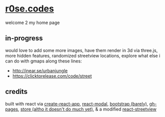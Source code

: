 # [r0se.codes](http://r0se.codes)

welcome 2 my home page

## in-progress

would love to add some more images, have them render in 3d via three.js, more hidden features, randomized streetview locations, explore what else i can do with gmaps along these lines:

- http://inear.se/urbanjungle
- https://clicktorelease.com/code/street

## credits

built with react via [create-react-app](https://github.com/facebookincubator/create-react-app), [react-modal](https://github.com/reactjs/react-modal), [bootstrap (barely)](getbootstrap.com), [gh-pages](https://github.com/tschaub/gh-pages), [store (altho it doesn't do much yet)](https://github.com/marcuswestin/store.js/), & a modified [react-streetview](https://github.com/elcsiga/react-streetview)